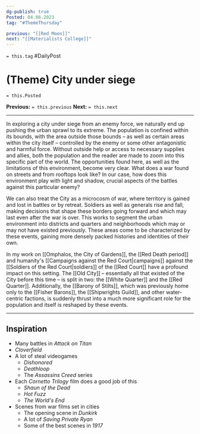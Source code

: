 ```yaml
---
dg-publish: true
Posted: 04.06.2023
tag: "#ThemeThursday"

previous: "[[Red Moon]]"
next: "[[Materialists College]]"
---
```

`= this.tag` #DailyPost 
# (Theme) City under siege
`= this.Posted`

**Previous:** `= this.previous`
**Next:** `= this.next`

---

In exploring a city under siege from an enemy force, we naturally end up pushing the urban sprawl to its extreme. The population is confined within its bounds, with the area outside those bounds – as well as certain areas within the city itself – controlled by the enemy or some other antagonistic and harmful force. Without outside help or access to necessary supplies and allies, both the population and the reader are made to zoom into this specific part of the world. The opportunities found here, as well as the limitations of this environment, become very clear. What does a war found on streets and from rooftops look like? In our case, how does this environment play with light and shadow, crucial aspects of the battles against this particular enemy?

We can also treat the City as a microcosm of war, where territory is gained and lost in battles or by retreat. Soldiers as well as generals rise and fall, making decisions that shape these borders going forward and which may last even after the war is over. This works to segment the urban environment into districts and quarters and neighborhoods which may or may not have existed previously. These areas come to be characterized by these events, gaining more densely packed histories and identities of their own.

In my work on [[Omphalos, the City of Gardens]], the [[Red Death period]] and humanity's [[Campaigns against the Red Court|campaigns]] against the [[Soldiers of the Red Court|soldiers]] of the [[Red Court]] have a profound impact on this setting. The [[Old City]] – essentially all that existed of the City before this time – is split in two: the [[White Quarter]] and the [[Red Quarter]]. Additionally, the [[Barony of Stilts]], which was previously home only to the [[Fisher Barons]], the [[Shipwrights Guild]], and other water-centric factions, is suddenly thrust into a much more significant role for the population and itself is reshaped by these events.

---

## Inspiration
- Many battles in *Attack on Titan*
- *Cloverfield*
- A lot of steal videogames
    - *Dishonored*
    - *Deathloop*
    - The *Assassins Creed* series
- Each *Cornetto Trilogy* film does a good job of this
    - *Shaun of the Dead*
    - *Hot Fuzz*
    - *The World's End*
- Scenes from war films set in cities
    - The opening scene in *Dunkirk*
    - A lot of *Saving Private Ryan*
    - Some of the best scenes in *1917*